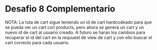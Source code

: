 # Desafio 8 Complementario 

NOTA: La ruta de cart sigue teniendo un id de cart hardcodeado para que se pueda ver un cart con products, pero ahora se genera un cart y un nuevo id de cart al usuario creado. A futuro se haran los cambios para recuperar el id del cart en la requuest de view de cart y con ello buscar el cart correcto para cada usuario.

